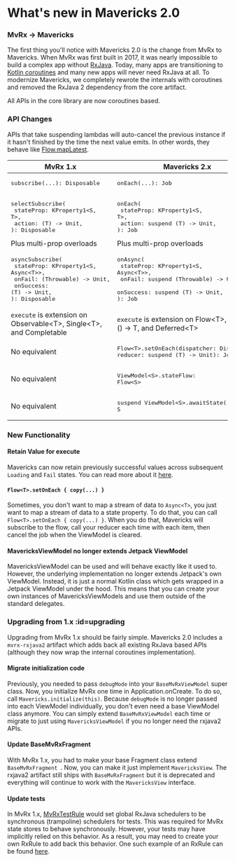 # What's new in Mavericks 2.0

### MvRx -> Mavericks

The first thing you'll notice with Mavericks 2.0 is the change from MvRx to Mavericks. When MvRx was first built in 2017, it was nearly impossible to build a complex app without [RxJava](https://github.com/ReactiveX/RxJava). Today, many apps are transitioning to [Kotlin coroutines](https://kotlinlang.org/docs/reference/coroutines-overview.html) and many new apps will never need RxJava at all. To modernize Mavericks, we completely rewrote the internals with coroutines and removed the RxJava 2 dependency from the core artifact.

All APIs in the core library are now coroutines based.

### API Changes

APIs that take suspending lambdas will auto-cancel the previous instance if it hasn't finished by the time the next value emits. In other words, they behave like [Flow<T>.mapLatest](https://kotlin.github.io/kotlinx.coroutines/kotlinx-coroutines-core/kotlinx.coroutines.flow/map-latest.html).

| MvRx 1.x | Mavericks 2.x  |
| ------ | --------- |
| <pre lang="kotlin">subscribe(...): Disposable</pre>    |<pre lang="json">onEach(...): Job</pre>|
| <pre lang="kotlin">selectSubscribe(<br>    stateProp: KProperty1<S, T>,<br>    action: (T) -> Unit,<br>): Disposable</pre>Plus multi-prop overloads    |<pre lang="kotlin">onEach(<br>    stateProp: KProperty1<S, T>,<br>    action: suspend (T) -> Unit,<br>): Job</pre>Plus multi-prop overloads |
| <pre lang="kotlin">asyncSubscribe(<br>    stateProp: KProperty1&lt;S, Async&lt;T>>,<br>    onFail: (Throwable) -> Unit,<br>    onSuccess: (T) -> Unit,<br>): Disposable</pre>    |<pre lang="kotlin">onAsync(<br>    stateProp: KProperty1&lt;S, Async&lt;T>>,<br>    onFail: suspend (Throwable) -> Unit,<br>    onSuccess: suspend (T) -> Unit,<br>): Job</pre> |
| `execute` is extension on Observable&lt;T>, Single&lt;T>, and Completable| `execute` is extension on Flow&lt;T>, suspend () -> T, and Deferred&lt;T>|
| No equivalent    |<pre lang="kotlin">Flow&lt;T>.setOnEach(dispatcher: Dispatcher, reducer: suspend (T) -> Unit): Job</pre> |
| No equivalent    |<pre lang="kotlin">ViewModel&lt;S>.stateFlow: Flow&lt;S></pre>|
| No equivalent    |<pre lang="kotlin">suspend ViewModel&lt;S>.awaitState(): S</pre>|

### New Functionality

#### Retain Value for execute

Mavericks can now retain previously successful values across subsequent `Loading` and `Fail` states. You can read more about it [here](/async?id=retaining-data-across-reloads-with-retainvalue).


#### `Flow<T>.setOnEach { copy(...) }`

Sometimes, you don't want to map a stream of data to `Async<T>`, you just want to map a stream of data to a state property. To do that, you can call `Flow<T>.setOnEach { copy(...) }`. When you do that, Mavericks will subscribe to the flow, call your reducer each time with each item, then cancel the job when the ViewModel is cleared.

#### MavericksViewModel no longer extends Jetpack ViewModel

MavericksViewModel can be used and will behave exactly like it used to. However, the underlying implementation no longer extends Jetpack's own ViewModel. Instead, it is just a normal Kotlin class which gets wrapped in a Jetpack ViewModel under the hood. This means that you can create your own instances of MavericksViewModels and use them outside of the standard delegates.   

### Upgrading from 1.x :id=upgrading

Upgrading from MvRx 1.x should be fairly simple. Mavericks 2.0 includes a `mvrx-rxjava2` artifact which adds back all existing RxJava based APIs (although they now wrap the internal coroutines implementation).

#### Migrate initialization code

Previously, you needed to pass `debugMode` into your `BaseMvRxViewModel` super class. Now, you initialize MvRx one time in Application.onCreate. To do so, call `Mavericks.initialize(this)`. Because `debugMode` is no longer passed into each ViewModel individually, you don't even need a base ViewModel class anymore. You can simply extend `BaseMvRxViewModel` each time or migrate to just using `MavericksViewModel` if you no longer need the rxjava2 APIs.

#### Update BaseMvRxFragment

With MvRx 1.x, you had to make your base Fragment class extend `BaseMvRxFragment `. Now, you can make it just implement `MavericksView`. The rxjava2 artifact still ships with `BaseMvRxFragment` but it is deprecated and everything will continue to work with the `MavericksView` interface. 

#### Update tests

In MvRx 1.x, [MvRxTestRule](https://github.com/airbnb/MvRx/blob/1.5.1/testing/src/main/kotlin/com/airbnb/mvrx/test/MvRxTestRule.kt#L31) would set global RxJava schedulers to be synchronous (trampoline) schedulers for tests. This was required for MvRx state stores to behave synchronously. However, your tests may have implicitly relied on this behavior. As a result, you may need to create your own RxRule to add back this behavior. One such example of an RxRule can be found [here](https://gist.github.com/gpeal/8b3af17f75d1450b431842bfe05b4d5c).
